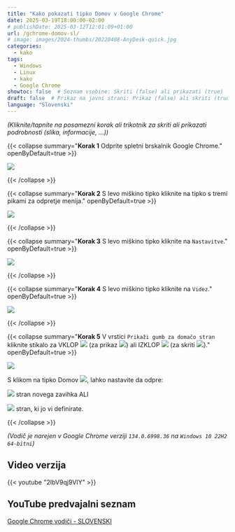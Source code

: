 ```yaml
---
title: "Kako pokazati tipko Domov v Google Chrome"
date: 2025-03-19T18:00:00-02:00
# publishDate: 2025-03-12T12:01:09+01:00
url: /gchrome-domov-sl/
# image: images/2024-thumbs/20220408-AnyDesk-quick.jpg
categories: 
  - kako
tags: 
  - Windows
  - Linux
  - kako
  - Google Chrome
showtoc: false  # Seznam vsebine: Skriti (false) ali prikazati (true)
draft: false  # Prikaz na javni strani: Prikaz (false) ali skriti (true)
language: "Slovenski"
---
```


*(Kliknite/tapnite na posamezni korak ali trikotnik za skriti ali prikazati podrobnosti (slika, informacije, ...))*

{{< collapse summary="**Korak 1** Odprite spletni brskalnik Google Chrome." openByDefault=true >}}

 ![](/images/Google-Chrome/GChrome_desktop_shortcut.jpeg)

{{< /collapse >}}

{{< collapse summary="**Korak 2** S levo miškino tipko kliknite na tipko s tremi pikami za odpretje menija." openByDefault=true >}}

 ![](/images/Google-Chrome/Sl_-_GChrome_-_3_pike_tipka.jpeg)

{{< /collapse >}}

{{< collapse summary="**Korak 3** S levo miškino tipko kliknite na `Nastavitve`." openByDefault=true >}}
   
   ![](/images/Google-Chrome/Sl_-_GChrome_-_meni_-_Nastavitve.jpeg)

{{< /collapse >}}

{{< collapse summary="**Korak 4** S levo miškino tipko kliknite na `Videz`." openByDefault=true >}}
   
   ![](/images/Google-Chrome/Sl_-_GChrome_-_Nastavitve_-_videz.jpeg)

{{< /collapse >}}

{{< collapse summary="**Korak 5** V vrstici `Prikaži gumb za domačo stran` kliknite stikalo za VKLOP ![](/images/Google-Chrome/GChrome_switch_ON.jpeg) (za prikaz ![](/images/Google-Chrome/GChrome_button_home.jpeg)) ali IZKLOP ![](/images/Google-Chrome/GChrome_switch_OFF.jpeg) (za skriti ![](/images/Google-Chrome/GChrome_button_home.jpeg))." openByDefault=true >}}
   
   ![](/images/Google-Chrome/Sl_-_GChrome_-_Nastavitve_-_videz_-_pokazi_domov_ON.jpeg)

   S klikom na tipko Domov ![](/images/Google-Chrome/GChrome_button_home.jpeg), lahko nastavite da odpre:
   
   ![](/images/Google-Chrome/Sl_-_GChrome_-_Nastavitve_-_videz_-_pokazi_domov_ON_-_nov_zavihek.jpeg) stran novega zavihka ALI
   
   ![](/images/Google-Chrome/Sl_-_GChrome_-_Nastavitve_-_videz_-_pokazi_domov_ON_-_specificna_stran.jpeg) stran, ki jo vi definirate.

{{< /collapse >}}

*(Vodič je narejen v Google Chrome verziji `134.0.6998.36` na `Windows 10 22H2 64-bitni`)*

## Video verzija

{{< youtube "2IbV9qj9VIY" >}}

## YouTube predvajalni seznam

[Google Chrome vodiči - SLOVENSKI](https://www.youtube.com/playlist?list=PLbvZxzmdNckz9HYQyjkBTiQu0GxfCDjwf "Kliknite/tapnite da odprete YouTube predcajalni seznam!")

